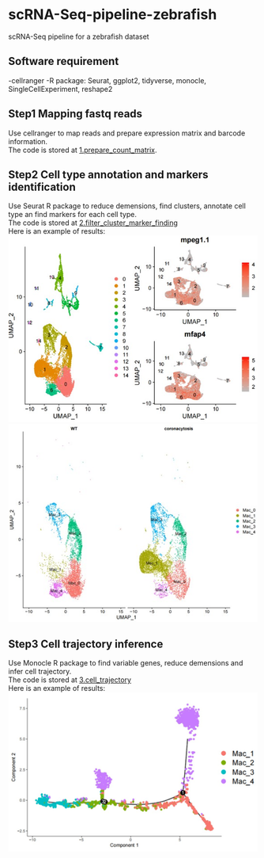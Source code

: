 # scRNA-Seq-pipeline-zebrafish
scRNA-Seq pipeline for a zebrafish dataset

## Software requirement
-cellranger
-R package: Seurat, ggplot2, tidyverse, monocle, SingleCellExperiment, reshape2

## Step1 Mapping fastq reads
Use cellranger to map reads and prepare expression matrix and barcode information.  
The code is stored at [1.prepare_count_matrix](./1.prepare_count_matrix).  

## Step2 Cell type annotation and  markers identification
Use Seurat R package to reduce demensions, find clusters, annotate cell type an find markers for each cell type.  
The code is stored at [2.filter_cluster_marker_finding](./2.filter_cluster_marker_finding)  
Here is an example of results:  
![image](https://github.com/maxuying1218/scRNA-Seq-pipeline-zebrafish/blob/main/figures/1.identify_macrophage.jpg)
![image](https://github.com/maxuying1218/scRNA-Seq-pipeline-zebrafish/blob/main/figures/2.macrophage_clusters.split_by_sample.jpg)

## Step3 Cell trajectory inference
Use Monocle R package to find variable genes, reduce demensions and infer cell trajectory.  
The code is stored at [3.cell_trajectory](./3.cell_trajectory)  
Here is an example of results:  
![image](https://github.com/maxuying1218/scRNA-Seq-pipeline-zebrafish/blob/main/figures/5.macrophage_trajectory.jpg)
